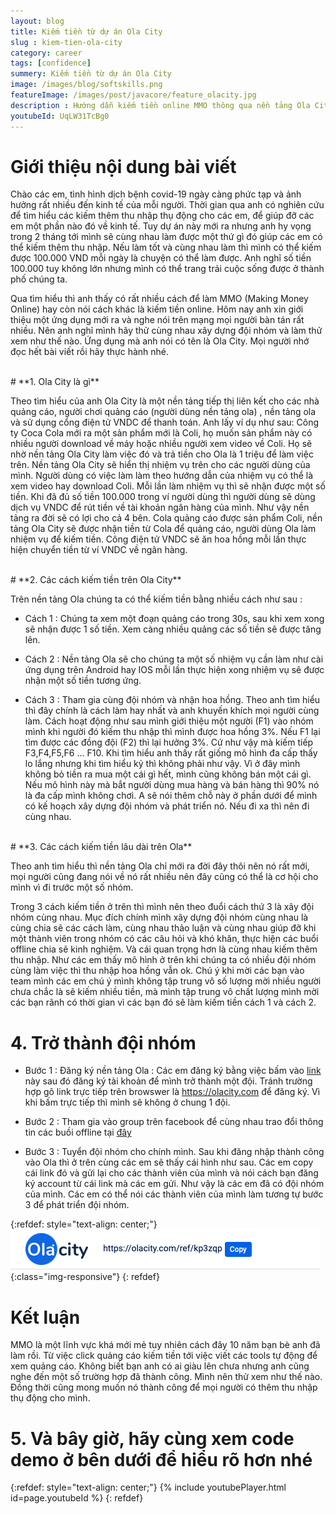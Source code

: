 ```yaml
---
layout: blog
title: Kiếm tiền từ dự án Ola City
slug : kiem-tien-ola-city
category: career
tags: [confidence]
summery: Kiếm tiền từ dự án Ola City  
image: /images/blog/softskills.png
featureImage: /images/post/javacore/feature_olacity.jpg
description : Hướng dẫn kiếm tiền online MMO thông qua nền tảng Ola City. Giới thiệu về Ola City là gì? Cách thức hoạt động của nền tảng Ola City. Cùng nhau xây dựng cộng đồng Ola City tại Đà Nẵng
youtubeId: UqLW31TcBg0
---
```


# **Giới thiệu nội dung bài viết**

Chào các em, tình hình dịch bệnh covid-19 ngày càng phức tạp và ảnh hưởng rất nhiều đến kinh tế của mỗi người. Thời gian qua anh có nghiên cứu để tìm hiểu các kiếm thêm thu nhập thụ động cho các em, để giúp đỡ các em một phần nào đó về kinh tế. Tuy dự án này mới ra nhưng anh hy vọng trong 2 tháng tới mình sẽ cùng nhau làm được một thứ gì đó giúp các em có thể kiếm thêm thu nhập. Nếu làm tốt và cùng nhau làm thì mình có thể kiếm được 100.000 VND mỗi ngày là chuyện có thể làm được. Anh nghĩ số tiền 100.000 tuy không lớn nhưng mình có thể trang trải cuộc sống được ở thành phố chúng ta.

Qua tìm hiểu thì anh thấy có rất nhiều cách để làm MMO (Making Money Online) hay còn nói cách khác là kiếm tiền online. Hôm nay anh xin giới thiệu một ứng dụng mới ra và nghe nói trên mạng mọi người bàn tán rất nhiều. Nên anh nghỉ mình hãy thử cùng nhau xây dựng đội nhóm và làm thử xem như thế nào. Ứng dụng mà anh nói có tên là Ola City. Mọi người nhớ đọc hết bài viết rồi hãy thực hành nhé.

<br>
# **1. Ola City là gì**

Theo tìm hiểu của anh Ola City là một nền tảng tiếp thị liên kết cho các nhà quảng cáo, người chơi quảng cáo (người dùng nền tảng ola) , nền tảng ola và sử dụng cổng điện tử VNDC để thanh toán. Anh lấy ví dụ như sau: Công ty Coca Cola mới ra một sản phẩm mới là Coli, họ muốn sản phẩm này có nhiều người download về máy hoặc nhiều người xem video về Coli. Họ sẽ nhờ nền tảng Ola City làm việc đó và trả tiền cho Ola là 1 triệu để làm việc trên. Nền tảng Ola City sẽ hiển thị nhiệm vụ trên cho các người dùng của mình. Người dùng có việc làm làm theo hướng dẫn của nhiệm vụ có thể là xem video hay download Coli. Mỗi lần làm nhiệm vụ thì sẽ nhận được một số tiền. Khi đã đủ số tiền 100.000 trong ví người dùng thì người dùng sẽ dùng dịch vụ VNDC để rút tiền về tài khoản ngân hàng của mình. Như vậy nền tảng ra đời sẽ có lợi cho cả 4 bên. Cola quảng cáo được sản phẩm Coli, nền tảng Ola City sẽ được nhận tiền từ Cola để quảng cáo, người dùng Ola làm nhiệm vụ để kiếm tiền. Công điện tử VNDC sẽ ăn hoa hồng mỗi lần thực hiện chuyển tiền từ ví VNDC về ngân hàng.

<br>
# **2. Các cách kiếm tiền trên Ola City**

Trên nền tảng Ola chúng ta có thể kiếm tiền bằng nhiều cách như sau : 

- Cách 1 : Chúng ta xem một đoạn quảng cáo trong 30s, sau khi xem xong sẽ nhận được 1 số tiền. Xem càng nhiều quảng các số tiền sẽ được tăng lên.

- Cách 2 : Nền tảng Ola sẽ cho chúng ta một số nhiệm vụ cần làm như cài ứng dụng trên Android hay IOS mỗi lần thực hiện xong nhiệm vụ sẽ được nhận một số tiền tương ứng.

- Cách 3 : Tham gia cùng đội nhóm và nhận hoa hồng. Theo anh tìm hiểu thì đây chính là cách làm hay nhất và anh khuyến khích mọi người cùng làm. Cách hoạt động như sau mình giới thiệu một người (F1) vào nhóm mình khi người đó kiếm thu nhập thì mình được hoa hồng 3%. Nếu F1 lại tìm được các đồng đội (F2) thì lại hưởng 3%. Cứ như vậy mà kiếm tiếp F3,F4,F5,F6 ... F10. Khi tìm hiểu anh thấy rất giống mô hình đa cấp thấy lo lắng nhưng khi tìm hiểu kỷ thì không phải như vậy. Vì ở đây mình không bỏ tiền ra mua một cái gì hết, mình cũng không bán một cái gì. Nếu mô hình này mà bắt người dùng mua hàng và bán hàng thì 90% nó là đa cấp mình không chơi. A sẽ nói thêm chỗ này ở phần dưới để mình có kế hoạch xây dựng đội nhóm và phát triển nó. Nếu đi xa thì nên đi cùng nhau.

<br>
# **3. Các cách kiếm tiền lâu dài trên Ola**

Theo anh tìm hiểu thì nền tảng Ola chỉ mới ra đời đây thôi nên nó rất mới, mọi người cũng đang nói về nó rất nhiều nên đây cũng có thể là cơ hội cho mình vì đi trước một số nhóm.

Trong 3 cách kiếm tiền ở trên thì mình nên theo đuổi cách thứ 3 là xây đội nhóm cùng nhau. Mục đích chính mình xây dựng đội nhóm cùng nhau là cùng chia sẽ các cách làm, cùng nhau thảo luận và cùng nhau giúp đỡ khi một thành viên trong nhóm có các câu hỏi và khó khăn, thực hiện các buổi offline chia sẽ kinh nghiệm. Và cái quan trọng hơn là cùng nhau kiếm thêm thu nhập. Như các em thấy mô hình ở trên khi chúng ta có nhiều đội nhóm cùng làm việc thì thu nhập hoa hồng vẫn ok. Chú ý khi mời các bạn vào team mình các em chú ý mình không tập trung vô số lượng mời nhiều người chưa chắc là sẽ kiếm nhiều tiền, mà mình tập trung vô chất lượng mình mời các bạn rãnh có thời gian vì các bạn đó sẽ làm kiếm tiền cách 1 và cách 2.

# **4. Trở thành đội nhóm**

- Bước 1 : Đăng ký nền tảng Ola : Các em đăng ký bằng việc bấm vào [link](https://olacity.com/ref/kp3zqp ) này sau đó đăng ký tài khoản để mình trở thành một đội. Tránh trường hợp gõ link trực tiếp trên browswer là https://olacity.com để đăng ký. Vì khi bấm trực tiếp thì mình sẽ không ở chung 1 đội.

- Bước 2 : Tham gia vào group trên facebook để cùng nhau trao đổi thông tin các buồi offline tại [đây](https://www.facebook.com/groups/664869977720928)

- Bước 3 : Tuyển đội nhóm cho chính mình. Sau khi đăng nhập thành công vào Ola thì ở trên cùng các em sẽ thấy cái hình như sau. Các em copy cái link đó và gửi lại cho các thành viên của mình và nói cách bạn đăng ký account từ cái link mà các em gửi. Như vậy là các em đã có đội nhóm của mình. Các em có thể nói các thành viên của mình làm tương tự bước 3 để phát triển đội nhóm.


{:refdef: style="text-align: center;"}
![Ola ](/images/post/mmo/olacity.png){:class="img-responsive"}
{: refdef}

# **Kết luận**

MMO là một lĩnh vực khá mới mẻ tuy nhiên cách đây 10 năm bạn bè anh đã làm rồi. Từ việc click quảng cáo kiếm tiền tới việc viết các tools tự động để xem quảng cáo. Không biết bạn anh có ai giàu lên chưa nhưng anh cũng nghe đến một số trường hợp đã thành công. Mình nên thử xem như thế nào. Đồng thời cũng mong muốn nó thành công để mọi người có thêm thu nhập thụ động cho mình.

# **5. Và bây giờ, hãy cùng xem code demo ở bên dưới để hiểu rõ hơn nhé**

{:refdef: style="text-align: center;"}
{% include youtubePlayer.html id=page.youtubeId %}
{: refdef}